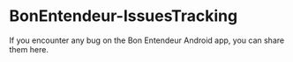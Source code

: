 # BonEntendeur-IssuesTracking
If you encounter any bug on the Bon Entendeur Android app, you can share them <a ref="https://github.com/Vieuma/BonEntendeur-IssuesTracking/issues">here</a>.

